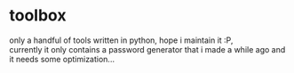 # toolbox
only a handful of tools written in python, hope i maintain it :P,  
currently it only contains a password generator that i made a while ago and it needs some optimization...
